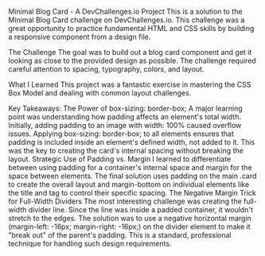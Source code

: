Minimal Blog Card - A DevChallenges.io Project
This is a solution to the Minimal Blog Card challenge on DevChallenges.io. This challenge was a great opportunity to practice fundamental HTML and CSS skills by building a responsive component from a design file.

The Challenge
The goal was to build out a blog card component and get it looking as close to the provided design as possible. The challenge required careful attention to spacing, typography, colors, and layout.

What I Learned
This project was a fantastic exercise in mastering the CSS Box Model and dealing with common layout challenges.

Key Takeaways:
The Power of box-sizing: border-box;
A major learning point was understanding how padding affects an element's total width. Initially, adding padding to an image with width: 100% caused overflow issues. Applying box-sizing: border-box; to all elements ensures that padding is included inside an element's defined width, not added to it. This was the key to creating the card's internal spacing without breaking the layout.
Strategic Use of Padding vs. Margin
I learned to differentiate between using padding for a container's internal space and margin for the space between elements. The final solution uses padding on the main .card to create the overall layout and margin-bottom on individual elements like the title and tag to control their specific spacing.
The Negative Margin Trick for Full-Width Dividers
The most interesting challenge was creating the full-width divider line. Since the line was inside a padded container, it wouldn't stretch to the edges. The solution was to use a negative horizontal margin (margin-left: -16px; margin-right: -16px;) on the divider element to make it "break out" of the parent's padding. This is a standard, professional technique for handling such design requirements.
